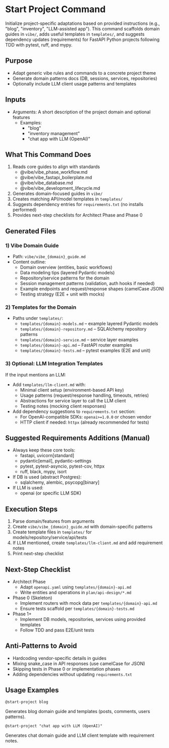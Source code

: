 # Start Project Command

Initialize project-specific adaptations based on provided instructions (e.g., "blog", "inventory", "LLM-assisted app"). This command scaffolds domain guides in `vibe/`, adds useful templates in `templates/`, and suggests dependency updates (requirements) for FastAPI Python projects following TDD with pytest, ruff, and mypy.

## Purpose
- Adapt generic vibe rules and commands to a concrete project theme
- Generate domain patterns docs (DB, sessions, services, repositories)
- Optionally include LLM client usage patterns and templates

## Inputs
- Arguments: A short description of the project domain and optional features
  - Examples:
    - "blog"
    - "inventory management"
    - "chat app with LLM (OpenAI)"

## What This Command Does
1. Reads core guides to align with standards
   - @vibe/vibe_phase_workflow.md
   - @vibe/vibe_fastapi_boilerplate.md
   - @vibe/vibe_database.md
   - @vibe/vibe_development_lifecycle.md
2. Generates domain-focused guides in `vibe/`
3. Creates matching API/model templates in `templates/`
4. Suggests dependency entries for `requirements.txt` (no installs performed)
5. Provides next-step checklists for Architect Phase and Phase 0

## Generated Files

### 1) Vibe Domain Guide
- Path: `vibe/vibe_{domain}_guide.md`
- Content outline:
  - Domain overview (entities, basic workflows)
  - Data modeling tips (layered Pydantic models)
  - Repository/service patterns for the domain
  - Session management patterns (validation, auth hooks if needed)
  - Example endpoints and request/response shapes (camelCase JSON)
  - Testing strategy (E2E + unit with mocks)

### 2) Templates for the Domain
- Paths under `templates/`:
  - `templates/{domain}-models.md` – example layered Pydantic models
  - `templates/{domain}-repository.md` – SQLAlchemy repository patterns
  - `templates/{domain}-service.md` – service layer examples
  - `templates/{domain}-api.md` – FastAPI router examples
  - `templates/{domain}-tests.md` – pytest examples (E2E and unit)

### 3) Optional: LLM Integration Templates
If the input mentions an LLM:
- Add `templates/llm-client.md` with:
  - Minimal client setup (environment-based API key)
  - Usage patterns (request/response handling, timeouts, retries)
  - Abstractions for service layer to call the LLM client
  - Testing notes (mocking client responses)
- Add dependency suggestions to `requirements.txt` section:
  - For OpenAI-compatible SDKs: `openai>=1.0.0` or chosen vendor
  - HTTP client if needed: `httpx` (already recommended for tests)

## Suggested Requirements Additions (Manual)
- Always keep these core tools:
  - fastapi, uvicorn[standard]
  - pydantic[email], pydantic-settings
  - pytest, pytest-asyncio, pytest-cov, httpx
  - ruff, black, mypy, isort
- If DB is used (abstract Postgres):
  - sqlalchemy, alembic, psycopg[binary]
- If LLM is used:
  - openai (or specific LLM SDK)

## Execution Steps
1. Parse domain/features from arguments
2. Create `vibe/vibe_{domain}_guide.md` with domain-specific patterns
3. Create template files in `templates/` for models/repository/service/api/tests
4. If LLM mentioned, create `templates/llm-client.md` and add requirement notes
5. Print next-step checklist

## Next-Step Checklist
- Architect Phase
  - Adapt `openapi.yaml` using `templates/{domain}-api.md`
  - Write entities and operations in `plan/api-design/*.md`
- Phase 0 (Skeleton)
  - Implement routers with mock data per `templates/{domain}-api.md`
  - Ensure tests scaffold per `templates/{domain}-tests.md`
- Phase 1+
  - Implement DB models, repositories, services using provided templates
  - Follow TDD and pass E2E/unit tests

## Anti-Patterns to Avoid
- Hardcoding vendor-specific details in guides
- Mixing snake_case in API responses (use camelCase for JSON)
- Skipping tests in Phase 0 or implementation phases
- Adding dependencies without updating `requirements.txt`

## Usage Examples
```
@start-project blog
```
Generates blog domain guide and templates (posts, comments, users patterns).

```
@start-project "chat app with LLM (OpenAI)"
```
Generates chat domain guide and LLM client template with requirement notes.


